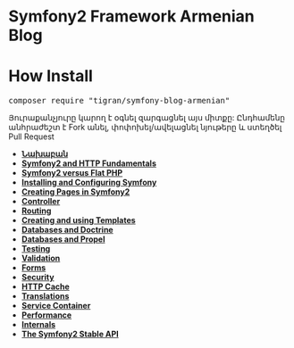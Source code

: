 Symfony2 Framework Armenian Blog
=============

How Install
============
<pre>composer require "tigran/symfony-blog-armenian"</pre>

Յուրաքանչյուրը կարող է օգնել զարգացնել այս միտքը: 
Ընդհամենը անհրաժեշտ է Fork անել, փոփոխել/ավելացնել  նյութերը և ստեղծել Pull Request


<ul class="simple">
<li><a href="doc/index.md"><b>Նախաբան</b</a></li>
<li><a href="#doc/http_fundamentals.md">Symfony2 and HTTP Fundamentals</a></li>
<li><a href="#doc/from_flat_php_to_symfony2.md">Symfony2 versus Flat PHP</a></li>
<li><a href="#doc/installation.md">Installing and Configuring Symfony</a></li>
<li><a href="#doc/page_creation.md">Creating Pages in Symfony2</a></li>
<li><a href="#doc/controller.md">Controller</a></li>
<li><a href="#doc/routing.md">Routing</a></li>
<li><a href="#doc/templating.md">Creating and using Templates</a></li>
<li><a href="#doc/doctrine.md">Databases and Doctrine</a></li>
<li><a href="#doc/propel.md">Databases and Propel</a></li>
<li><a href="#doc/testing.md">Testing</a></li>
<li><a href="#doc/validation.md">Validation</a></li>
<li><a href="#doc/forms.md">Forms</a></li>
<li><a href="#doc/security.md">Security</a></li>
<li><a href="#doc/http_cache.md">HTTP Cache</a></li>
<li><a href="#doc/translation.md">Translations</a></li>
<li><a href="#doc/service_container.md">Service Container</a></li>
<li><a href="#doc/performance.md">Performance</a></li>
<li><a href="#doc/internals.md">Internals</a></li>
<li><a href="#doc/stable_api.md">The Symfony2 Stable API</a></li>
</ul>
